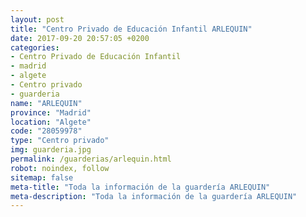 ```yaml
---
layout: post
title: "Centro Privado de Educación Infantil ARLEQUIN"
date: 2017-09-20 20:57:05 +0200
categories:
- Centro Privado de Educación Infantil
- madrid
- algete
- Centro privado
- guarderia
name: "ARLEQUIN"
province: "Madrid"
location: "Algete"
code: "28059978"
type: "Centro privado"
img: guarderia.jpg
permalink: /guarderias/arlequin.html
robot: noindex, follow
sitemap: false
meta-title: "Toda la información de la guardería ARLEQUIN"
meta-description: "Toda la información de la guardería ARLEQUIN"
---
```

